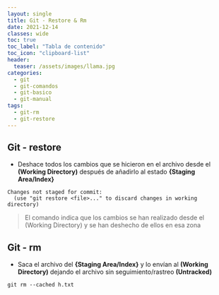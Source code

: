 ```yaml
---
layout: single
title: Git - Restore & Rm
date: 2021-12-14
classes: wide
toc: true
toc_label: "Tabla de contenido"
toc_icon: "clipboard-list"
header:
  teaser: /assets/images/llama.jpg
categories:
  - git
  - git-comandos
  - git-basico
  - git-manual
tags:
  - git-rm
  - git-restore
---
```


## Git - restore

* Deshace todos los cambios que se hicieron en el archivo desde el **(Working Directory)** después de añadirlo al estado **{Staging Area/Index}**

```git
Changes not staged for commit:
  (use "git restore <file>..." to discard changes in working directory)
```

> El comando indica que los cambios se han realizado desde el (Working Directory) y se han deshecho de ellos en esa zona

## Git - rm

* Saca el archivo del **{Staging Area/Index}** y lo envían al **(Working Directory)** dejando el archivo sin seguimiento/rastreo **(Untracked)**

``git rm --cached h.txt``
